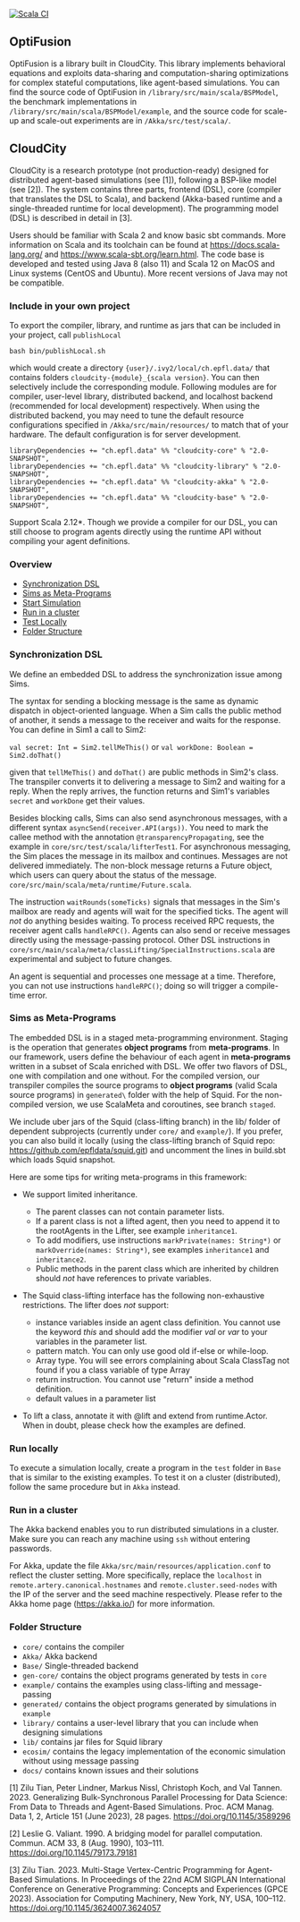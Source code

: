 [![Scala CI](https://github.com/ZiluTian/economic_simulations/actions/workflows/scala.yml/badge.svg?branch=latest)](https://github.com/ZiluTian/economic_simulations/actions/workflows/scala.yml)

## OptiFusion

OptiFusion is a library built in CloudCity. This library implements behavioral equations and exploits data-sharing and computation-sharing optimizations for complex stateful computations, like agent-based simulations. You can find the source code of OptiFusion in `/library/src/main/scala/BSPModel`, the benchmark implementations in `/library/src/main/scala/BSPModel/example`, and the source code for scale-up and scale-out experiments are in `/Akka/src/test/scala/`.

## CloudCity

CloudCity is a research prototype (not production-ready) designed for distributed agent-based simulations (see [1]), following a BSP-like model (see [2]). The system contains three parts, frontend (DSL), core (compiler that translates the DSL to Scala), and backend (Akka-based runtime and a single-threaded runtime for local development). The programming model (DSL) is described in detail in [3].

Users should be familiar with Scala 2 and know basic sbt commands. More information on Scala and its toolchain can be found at https://docs.scala-lang.org/ and https://www.scala-sbt.org/learn.html. The code base is developed and tested using Java 8 (also 11) and Scala 12 on MacOS and Linux systems (CentOS and Ubuntu). More recent versions of Java may not be compatible. 

### <a name="bin"></a> Include in your own project
To export the compiler, library, and runtime as jars that can be included in your project, call `publishLocal`
```
bash bin/publishLocal.sh
```
which would create a directory `{user}/.ivy2/local/ch.epfl.data/` that contains folders `cloudcity-{module}_{scala version}`. You can then selectively include the corresponding module. Following modules are for compiler, user-level library, distributed backend, and localhost backend (recommended for local development) respectively. When using the distributed backend, you may need to tune the default resource configurations specified in `/Akka/src/main/resources/` to match that of your hardware. The default configuration is for server development.
```
libraryDependencies += "ch.epfl.data" %% "cloudcity-core" % "2.0-SNAPSHOT",
libraryDependencies += "ch.epfl.data" %% "cloudcity-library" % "2.0-SNAPSHOT",
libraryDependencies += "ch.epfl.data" %% "cloudcity-akka" % "2.0-SNAPSHOT",
libraryDependencies += "ch.epfl.data" %% "cloudcity-base" % "2.0-SNAPSHOT",
```
Support Scala 2.12*. Though we provide a compiler for our DSL, you can still choose to program agents directly using the runtime API without compiling your agent definitions.

### Overview 
- [Synchronization DSL](#DSL)
- [Sims as Meta-Programs](#Meta-programs)
- [Start Simulation](#Simulation)
- [Run in a cluster](#Distributed)
- [Test Locally](#bin)
- [Folder Structure](#Folder)

### <a name="DSL"></a> Synchronization DSL

We define an embedded DSL to address the synchronization issue among Sims. 

The syntax for sending a blocking message is the same as dynamic dispatch in object-oriented language. When a Sim calls the public method of another, it sends a message to the receiver and waits for the response. You can define in Sim1 a call to Sim2:  

`val secret: Int = Sim2.tellMeThis()` or `val workDone: Boolean = Sim2.doThat()`

given that `tellMeThis()` and `doThat()` are public methods in Sim2's class. The transpiler converts it to delivering a message to Sim2 and waiting for a reply. When the reply arrives, the function returns and Sim1's variables `secret` and `workDone`  get their values. 

Besides blocking calls, Sims can also send asynchronous messages, with a different syntax `asyncSend(receiver.API(args))`. You need to mark the callee method with the annotation `@transparencyPropagating`, see the example in `core/src/test/scala/lifterTest1`. For asynchronous messaging, the Sim places the message in its mailbox and continues. Messages are not delivered immediately. The non-block message returns a Future object, which users can query about the status of the message. `core/src/main/scala/meta/runtime/Future.scala`.

The instruction `waitRounds(someTicks)` signals that messages in the Sim's mailbox are ready and agents will wait for the specified ticks. The agent will *not* do anything besides waiting. To process received RPC requests, the receiver agent calls `handleRPC()`. Agents can also send or receive messages directly using the message-passing protocol. Other DSL instructions in ```core/src/main/scala/meta/classLifting/SpecialInstructions.scala``` are experimental and subject to future changes.

An agent is sequential and processes one message at a time. Therefore, you can not use instructions `handleRPC()`; doing so will trigger a compile-time error.

### <a name="Meta-Programs"></a> Sims as Meta-Programs
The embedded DSL is in a staged meta-programming environment. Staging is the operation that generates **object programs** from **meta-programs**. In our framework, users define the behaviour of each agent in **meta-programs** written in a subset of Scala enriched with DSL. We offer two flavors of DSL, one with compilation and one without. For the compiled version, our transpiler compiles the source programs to **object programs** (valid Scala source programs) in `generated\` folder with the help of Squid. For the non-compiled version, we use ScalaMeta and coroutines, see branch `staged`.
 
We include uber jars of the Squid (class-lifting branch) in the lib/ folder of dependent subprojects (currently under `core/` and `example/`). If you prefer, you can also build it locally (using the class-lifting branch of Squid repo: https://github.com/epfldata/squid.git) and uncomment the lines in build.sbt which loads Squid snapshot. 
   
Here are some tips for writing meta-programs in this framework: 
<!-- * The optimzations created work for specific use-cases:
  * ActorMerge takes a pair of ActorType Names to specify which one to merge.  
  Take care, that the class variables are named differently in the two Sims
  * Stateless Server Optimization has following rules:
    * A stateless server here means a class whose methods don't change any of its attributes, because then those methods can be copied to other Sims.
    * A stateless server class should not have a wait in a non-blocking method, otherwise the program will not behave as the original
    * A stateless server cannot call a method from a non-stateless Server
    * An object can have only one reference to a (unique) specific stateless server class.
    It can have different references to different stateless servers(if those servers have unique attribute names among themselves).
    * The optimization has to be applied before using the EdgeMerge Optimization, since it requires the original graph -->
* We support limited inheritance. 
  * The parent classes can not contain parameter lists. 
  * If a parent class is not a lifted agent, then you need to append it to the rootAgents in the Lifter, see example `inheritance1`. 
  * To add modifiers, use instructions `markPrivate(names: String*)` or `markOverride(names: String*)`, see examples `inheritance1` and `inheritance2`.
  * Public methods in the parent class which are inherited by children should *not* have references to private variables.

* The Squid class-lifting interface has the following non-exhaustive restrictions. The lifter does *not* support: 
  * instance variables inside an agent class definition. You cannot use the keyword *this* and should add the modifier *val* or *var* to your variables in the parameter list. 
  * pattern match. You can only use good old if-else or while-loop.
  * Array type. You will see errors complaining about Scala ClassTag not found if you a class variable of type Array
  * return instruction. You cannot use "return" inside a method definition.
  * default values in a parameter list
* To lift a class, annotate it with @lift and extend from runtime.Actor. When in doubt, please check how the examples are defined.

### <a name="Simulation"></a> Run locally 
To execute a simulation locally, create a program in the `test` folder in `Base` that is similar to the existing examples. To test it on a cluster (distributed), follow the same procedure but in `Akka` instead.

### <a name="Distributed"></a> Run in a cluster 
The Akka backend enables you to run distributed simulations in a cluster. Make sure you can reach any machine using `ssh` without entering passwords.    

For Akka, update the file `Akka/src/main/resources/application.conf` to reflect the cluster setting. More specifically, replace the `localhost` in `remote.artery.canonical.hostnames` and `remote.cluster.seed-nodes` with the IP of the server and the seed machine respectively. Please refer to the Akka home page (https://akka.io/) for more information.

### <a name="Folder"></a> Folder Structure 
- `core/` contains the compiler
- `Akka/` Akka backend
- `Base/` Single-threaded backend
- `gen-core/` contains the object programs generated by tests in `core`
- `example/` contains the examples using class-lifting and message-passing 
- `generated/` contains the object programs generated by simulations in `example`
- `library/` contains a user-level library that you can include when designing simulations
- `lib/` contains jar files for Squid library
- `ecosim/` contains the legacy implementation of the economic simulation without using message passing 
- `docs/` contains known issues and their solutions

[1] Zilu Tian, Peter Lindner, Markus Nissl, Christoph Koch, and Val Tannen. 2023. Generalizing Bulk-Synchronous Parallel Processing for Data Science: From Data to Threads and Agent-Based Simulations. Proc. ACM Manag. Data 1, 2, Article 151 (June 2023), 28 pages. https://doi.org/10.1145/3589296

[2] Leslie G. Valiant. 1990. A bridging model for parallel computation. Commun. ACM 33, 8 (Aug. 1990), 103–111. https://doi.org/10.1145/79173.79181

[3] Zilu Tian. 2023. Multi-Stage Vertex-Centric Programming for Agent-Based Simulations. In Proceedings of the 22nd ACM SIGPLAN International Conference on Generative Programming: Concepts and Experiences (GPCE 2023). Association for Computing Machinery, New York, NY, USA, 100–112. https://doi.org/10.1145/3624007.3624057
